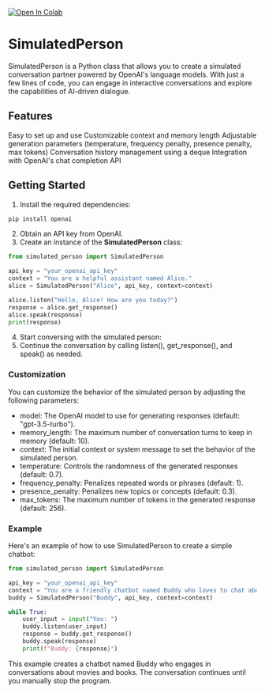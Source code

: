 [![Open In Colab](https://colab.research.google.com/assets/colab-badge.svg)](https://colab.research.google.com/drive/1rc7viiTCftxHnoekfXXlADuEOCsTNpOs#scrollTo=Riw2xgbChHMn)
# SimulatedPerson
SimulatedPerson is a Python class that allows you to create a simulated conversation partner powered by OpenAI's language models. With just a few lines of code, you can engage in interactive conversations and explore the capabilities of AI-driven dialogue.

## Features
Easy to set up and use
Customizable context and memory length
Adjustable generation parameters (temperature, frequency penalty, presence penalty, max tokens)
Conversation history management using a deque
Integration with OpenAI's chat completion API
## Getting Started
1. Install the required dependencies:
```bash
pip install openai
```
2. Obtain an API key from OpenAI.
3. Create an instance of the **SimulatedPerson** class:
```python
from simulated_person import SimulatedPerson

api_key = "your_openai_api_key"
context = "You are a helpful assistant named Alice."
alice = SimulatedPerson("Alice", api_key, context=context)
```
```python
alice.listen("Hello, Alice! How are you today?")
response = alice.get_response()
alice.speak(response)
print(response)
```
4. Start conversing with the simulated person:
5. Continue the conversation by calling listen(), get_response(), and speak() as needed.
### Customization
You can customize the behavior of the simulated person by adjusting the following parameters:
* model: The OpenAI model to use for generating responses (default: "gpt-3.5-turbo").
* memory_length: The maximum number of conversation turns to keep in memory (default: 10).
* context: The initial context or system message to set the behavior of the simulated person.
* temperature: Controls the randomness of the generated responses (default: 0.7).
* frequency_penalty: Penalizes repeated words or phrases (default: 1).
* presence_penalty: Penalizes new topics or concepts (default: 0.3).
* max_tokens: The maximum number of tokens in the generated response (default: 256).
### Example
Here's an example of how to use SimulatedPerson to create a simple chatbot:
```python
from simulated_person import SimulatedPerson

api_key = "your_openai_api_key"
context = "You are a friendly chatbot named Buddy who loves to chat about movies and books."
buddy = SimulatedPerson("Buddy", api_key, context=context)

while True:
    user_input = input("You: ")
    buddy.listen(user_input)
    response = buddy.get_response()
    buddy.speak(response)
    print(f"Buddy: {response}")
```
This example creates a chatbot named Buddy who engages in conversations about movies and books. The conversation continues until you manually stop the program.
